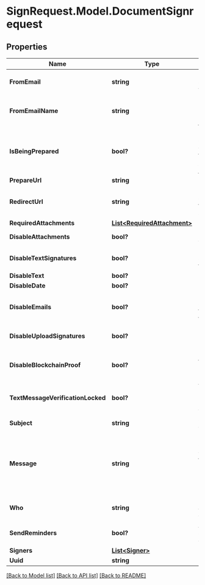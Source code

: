 # SignRequest.Model.DocumentSignrequest
## Properties

Name | Type | Description | Notes
------------ | ------------- | ------------- | -------------
**FromEmail** | **string** | Email of user sending the SignRequest (must be a validated email) | [optional] 
**FromEmailName** | **string** | Name to be used in the &#x60;From&#x60; email header, e.g. &#x60;{from_email_name} &lt;no-reply@signrequest.com&gt;&#x60; | [optional] 
**IsBeingPrepared** | **bool?** | Have the sender of a SignRequest prepare the document before sending the request out, see: [prepare using the web interface](#section/Preparing-a-document/Prepare-using-the-web-interface) | [optional] 
**PrepareUrl** | **string** |  | [optional] 
**RedirectUrl** | **string** | URL at which SignRequest will redirect to when a document is signed | [optional] 
**RequiredAttachments** | [**List&lt;RequiredAttachment&gt;**](RequiredAttachment.md) |  | [optional] 
**DisableAttachments** | **bool?** | Disable uploading/adding of attachments | [optional] 
**DisableTextSignatures** | **bool?** | Disable usage of signatures generated by typing (text) | [optional] 
**DisableText** | **bool?** | Disable adding of text | [optional] 
**DisableDate** | **bool?** | Disable adding of dates | [optional] 
**DisableEmails** | **bool?** | Disable all SignRequest status emails as well as the email that contains the signed documents | [optional] 
**DisableUploadSignatures** | **bool?** | Disable usage of uploaded signatures (images) | [optional] 
**DisableBlockchainProof** | **bool?** | Disables storing timestamp proof hashes in blockchain integrations. | [optional] 
**TextMessageVerificationLocked** | **bool?** | When true a text message verification is needed before the signer can see the document | [optional] 
**Subject** | **string** | Subject of SignRequest email | [optional] 
**Message** | **string** | Message to include in SignRequest email, may contain the following html tags: &#x60;a&#x60;, &#x60;abbr&#x60;, &#x60;acronym&#x60;, &#x60;b&#x60;, &#x60;blockquote&#x60;, &#x60;code&#x60;, &#x60;em&#x60;, &#x60;i&#x60;, &#x60;ul&#x60;, &#x60;li&#x60;, &#x60;ol&#x60;, and &#x60;strong&#x60; | [optional] 
**Who** | **string** | &#x60;m&#x60;: only me, &#x60;mo&#x60;: me and others, &#x60;o&#x60;: only others | [optional] 
**SendReminders** | **bool?** | Automatically remind signers to sign a document | [optional] 
**Signers** | [**List&lt;Signer&gt;**](Signer.md) |  | [optional] 
**Uuid** | **string** |  | [optional] 

[[Back to Model list]](../README.md#documentation-for-models) [[Back to API list]](../README.md#documentation-for-api-endpoints) [[Back to README]](../README.md)

